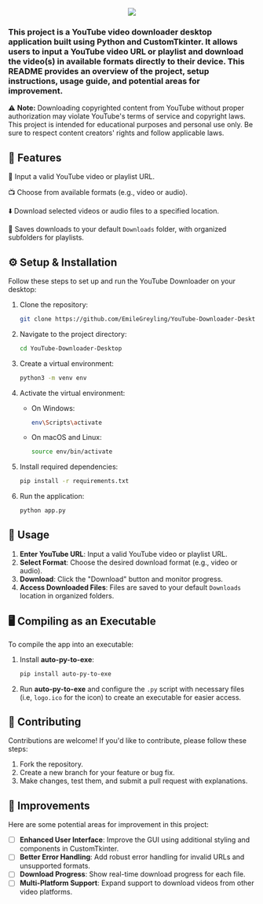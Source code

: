 ﻿<p align="center">
  <img src="https://capsule-render.vercel.app/api?text=YouTube%20Downloader&animation=fadeIn&type=soft&color=gradient&height=150"/>
</p>

### This project is a YouTube video downloader desktop application built using Python and CustomTkinter. It allows users to input a YouTube video URL or playlist and download the video(s) in available formats directly to their device. This README provides an overview of the project, setup instructions, usage guide, and potential areas for improvement.

⚠️ **Note:** Downloading copyrighted content from YouTube without proper authorization may violate YouTube's terms of service and copyright laws. This project is intended for educational purposes and personal use only. Be sure to respect content creators' rights and follow applicable laws.

## 🚀 Features 

🎉 Input a valid YouTube video or playlist URL.

📺 Choose from available formats (e.g., video or audio).

⬇️ Download selected videos or audio files to a specified location.

📂 Saves downloads to your default `Downloads` folder, with organized subfolders for playlists.

## ⚙️ Setup & Installation 

Follow these steps to set up and run the YouTube Downloader on your desktop:

1. Clone the repository:

    ```bash
    git clone https://github.com/EmileGreyling/YouTube-Downloader-Desktop.git
    ```
    
2. Navigate to the project directory:

    ```bash
    cd YouTube-Downloader-Desktop
    ```
    
3. Create a virtual environment:

    ```bash
    python3 -m venv env
    ```

4. Activate the virtual environment:
   - On Windows:
     ```bash
     env\Scripts\activate
     ```
   - On macOS and Linux:
     ```bash
     source env/bin/activate
     ```
     
5. Install required dependencies:

    ```bash
    pip install -r requirements.txt
    ```

6. Run the application:

    ```bash
    python app.py
    ```

## 📝 Usage 

1. **Enter YouTube URL**: Input a valid YouTube video or playlist URL.
2. **Select Format**: Choose the desired download format (e.g., video or audio).
3. **Download**: Click the "Download" button and monitor progress.
4. **Access Downloaded Files**: Files are saved to your default `Downloads` location in organized folders.

## 🖥️ Compiling as an Executable

To compile the app into an executable:
1. Install **auto-py-to-exe**:
    ```bash
    pip install auto-py-to-exe
    ```

2. Run **auto-py-to-exe** and configure the `.py` script with necessary files (i.e, `logo.ico` for the icon) to create an executable for easier access.

## 🤝 Contributing 

Contributions are welcome! If you'd like to contribute, please follow these steps:

1. Fork the repository.
2. Create a new branch for your feature or bug fix.
3. Make changes, test them, and submit a pull request with explanations.

## 🌟 Improvements 

Here are some potential areas for improvement in this project:

- [ ] **Enhanced User Interface**: Improve the GUI using additional styling and components in CustomTkinter.
- [ ] **Better Error Handling**: Add robust error handling for invalid URLs and unsupported formats.
- [ ] **Download Progress**: Show real-time download progress for each file.
- [ ] **Multi-Platform Support**: Expand support to download videos from other video platforms.
